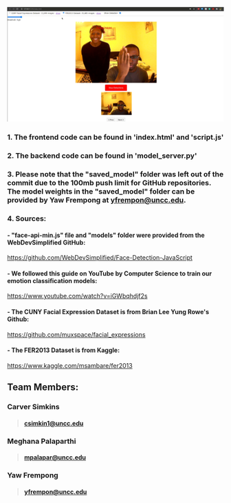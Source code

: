 <img src="smile.PNG" width="1000">

### 1. The frontend code can be found in 'index.html' and 'script.js'
### 2. The backend code can be found in 'model_server.py'

### 3. Please note that the "saved_model" folder was left out of the commit due to the 100mb push limit for GitHub repositories. The model weights in the "saved_model" folder can be provided by Yaw Frempong at yfrempon@uncc.edu. 

### 4. Sources:
#### - "face-api-min.js" file and "models" folder were provided from the WebDevSimplified GitHub: 
https://github.com/WebDevSimplified/Face-Detection-JavaScript
#### - We followed this guide on YouTube by Computer Science to train our emotion classification models: 
https://www.youtube.com/watch?v=iGWbqhdjf2s
#### - The CUNY Facial Expression Dataset is from Brian Lee Yung Rowe's Github: 
https://github.com/muxspace/facial_expressions
#### - The FER2013 Dataset is from Kaggle: 
https://www.kaggle.com/msambare/fer2013

## Team Members:
### Carver Simkins
> #### csimkin1@uncc.edu

### Meghana Palaparthi
> #### mpalapar@uncc.edu

### Yaw Frempong
> #### yfrempon@uncc.edu
